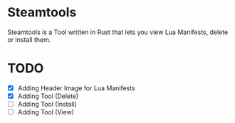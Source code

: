 # Steamtools
Steamtools is a Tool written in Rust that lets you view Lua Manifests, delete or install them.

# TODO
- [X] Adding Header Image for Lua Manifests
- [X] Adding Tool (Delete)
- [ ] Adding Tool (Install)
- [ ] Adding Tool (View)